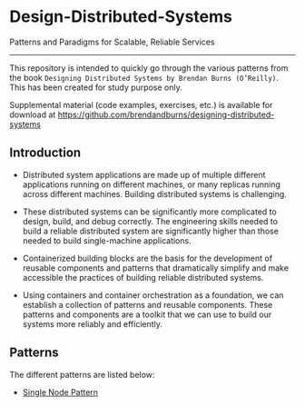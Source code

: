 # Design-Distributed-Systems

Patterns and Paradigms for Scalable, Reliable Services

---

This repository is intended to quickly go through the various patterns from the book `Designing Distributed Systems by Brendan Burns (O’Reilly)`.
This has been created for study purpose only.

Supplemental material (code examples, exercises, etc.) is available for download at
https://github.com/brendandburns/designing-distributed-systems

## Introduction

- Distributed system applications are made up of multiple different applications
  running on different machines, or many replicas running across different machines. Building distributed systems is challenging.

- These distributed systems
  can be significantly more complicated to design, build, and debug correctly. The engineering
  skills needed to build a reliable distributed system are significantly higher
  than those needed to build single-machine applications.

- Containerized building blocks are the basis for the development of reusable components and patterns that dramatically simplify and
  make accessible the practices of building reliable distributed systems.

- Using containers and container orchestration as a foundation, we can establish a collection of patterns and reusable components. These patterns and components are a toolkit that we can use to build our systems more reliably
  and efficiently.

## Patterns

The different patterns are listed below:

- [Single Node Pattern](single-node-patterns/README.md)
